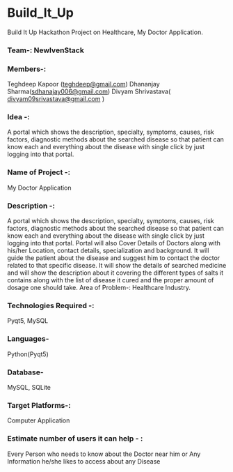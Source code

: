 # Build_It_Up
Build It Up Hackathon Project on Healthcare, My Doctor Application.

### Team-: NewIvenStack

### Members-:
Teghdeep Kapoor (teghdeep@gmail.com)
Dhananjay Sharma(sdhanajay006@gmail.com)
Divyam Shrivastava( divyam09srivastava@gmail.com )

### Idea -: 
A portal which shows the description, specialty, symptoms, causes, risk factors, diagnostic methods about the searched disease so that patient can know each and everything about the disease with single click by just logging into that portal.

### Name of Project -: 
My Doctor Application

### Description -:
A portal which shows the description, specialty, symptoms, causes, risk factors, diagnostic methods about the searched disease so that patient can know each and everything about the disease with single click by just logging into that portal.
Portal will also Cover Details of Doctors along with his/her Location, contact details, specialization and background.
It will guide the patient about the disease and suggest him to contact the doctor related to that specific disease.
It will show the details of searched medicine and will show the description about it covering the different types of salts it contains along with the list of disease it cured and the proper amount of dosage one should take.
Area of Problem-: Healthcare Industry.

### Technologies Required -: 
Pyqt5, MySQL

### Languages-
Python(Pyqt5)

### Database-
MySQL, SQLite

### Target Platforms-:
Computer Application

### Estimate number of users it can help - :
Every Person who needs to know about the Doctor near him or Any Information he/she likes to access about any Disease


